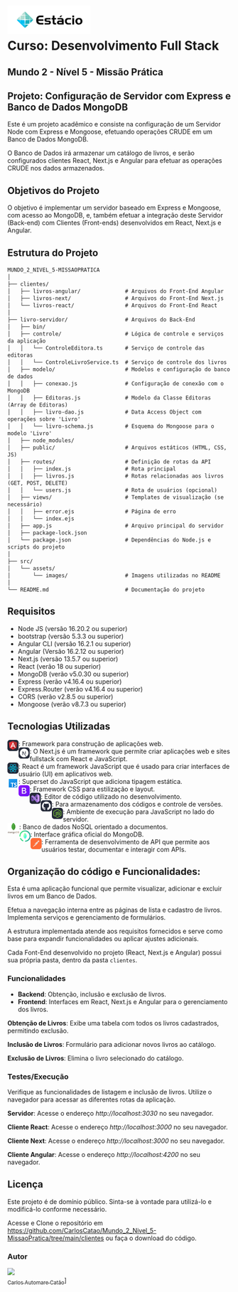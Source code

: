 <img src="./src/assets/images/logoEstacio.png" align="left" height="64px" /><br><br>
# Curso: Desenvolvimento Full Stack
## Mundo 2 - Nível 5 - Missão Prática

## Projeto: Configuração de Servidor com Express e Banco de Dados MongoDB

Este é um projeto acadêmico e consiste na configuração de um Servidor Node com Express e Mongoose, efetuando operações CRUDE em um Banco de Dados MongoDB.

O Banco de Dados irá armazenar um catálogo de livros, e serão configurados clientes React, Next.js e Angular para efetuar as operações CRUDE nos dados armazenados.

## Objetivos do Projeto

O objetivo é implementar um servidor baseado em Express e Mongoose, com acesso ao MongoDB, e, também efetuar a integração deste Servidor (Back-end) com Clientes (Front-ends) desenvolvidos em React, Next.js e Angular.

## Estrutura do Projeto
```
MUNDO_2_NIVEL_5-MISSAOPRATICA
│
├── clientes/ 
│   ├── livros-angular/              # Arquivos do Front-End Angular
│   ├── livros-next/                 # Arquivos do Front-End Next.js
│   └── livros-react/                # Arquivos do Front-End React
│
├── livro-servidor/                  # Arquivos do Back-End
│   ├── bin/
│   ├── controle/                    # Lógica de controle e serviços da aplicação
│   │   └── ControleEditora.ts       # Serviço de controle das editoras
│   │   └── ControleLivroService.ts  # Serviço de controle dos livros
│   ├── modelo/                      # Modelos e configuração do banco de dados
│   │   ├── conexao.js               # Configuração de conexão com o MongoDB
│   │   ├── Editoras.js              # Modelo da Classe Editoras (Array de Editoras)
│   │   ├── livro-dao.js             # Data Access Object com operações sobre 'Livro'
│   │   └── livro-schema.js          # Esquema do Mongoose para o modelo 'Livro'
│   ├── node_modules/
│   ├── public/                      # Arquivos estáticos (HTML, CSS, JS)
│   ├── routes/                      # Definição de rotas da API
│   │   ├── index.js                 # Rota principal
│   │   ├── livros.js                # Rotas relacionadas aos livros (GET, POST, DELETE)
│   │   └── users.js                 # Rota de usuários (opcional)
│   ├── views/                       # Templates de visualização (se necessário)
│   │   ├── error.ejs                # Página de erro
│   │   └── index.ejs
│   ├── app.js                       # Arquivo principal do servidor
│   ├── package-lock.json             
│   └── package.json                 # Dependências do Node.js e scripts do projeto
│
├── src/
│   └── assets/
│       └── images/                  # Imagens utilizadas no README
│
└── README.md                        # Documentação do projeto
```
## Requisitos

- Node JS (versão 16.20.2 ou superior)
- bootstrap (versão 5.3.3 ou superior)
- Angular CLI (versão 16.2.1 ou superior)
- Angular (Versão 16.2.12 ou superior)
- Next.js (versão 13.5.7 ou superior)
- React (verão 18 ou superior)
- MongoDB (verão v5.0.30 ou superior)
- Express (verão v4.16.4 ou superior)
- Express.Router (verão v4.16.4 ou superior)
- CORS (verão v2.8.5 ou superior)
- Mongoose (verão v8.7.3 ou superior)

## Tecnologias Utilizadas

<img src="./src/assets/images/Angular-Dark.png" align="left" height="25px" />: Framework para construção de aplicações web.<br>
<img src="./src/assets/images/NextJS-Dark.png" align="left" height="25px" />: O Next.js é um framework que permite criar aplicações web e sites fullstack com React e JavaScript.<br>
<img src="./src/assets/images/React-Dark.png" align="left" height="25px" />: React é um framework JavaScript que é usado para criar interfaces de usuário (UI) em aplicativos web.<br>
<img src="./src/assets/images/TypeScript.png" align="left" height="25px" />: Superset do JavaScript que adiciona tipagem estática.<br>
<img src="./src/assets/images/Bootstrap.png" align="left" height="25px" />: Framework CSS para estilização e layout.<br>
<img src="./src/assets/images/VisualStudio-Dark.png" align="left" height="25px" />: Editor de código utilizado no desenvolvimento.<br>
<img src="./src/assets/images/Github-Dark.png" align="left" height="25px" />: Para armazenamento dos códigos e controle de versões.<br>
<img src="./src/assets/images/NodeJS-Dark.png" align="left" height="25px" />: Ambiente de execução para JavaScript no lado do servidor.<br>
<img src="./src/assets/images/MongoDB.png" align="left" height="25px" />:  Banco de dados NoSQL orientado a documentos.<br>
<img src="./src/assets/images/MongoDB_Compass.png" align="left" height="25px" />: Interface gráfica oficial do MongoDB.<br>
<img src="./src/assets/images/Postman.png" align="left" height="25px" />: Ferramenta de desenvolvimento de API que permite aos usuários testar, documentar e interagir com APIs.<br>

## Organização do código e Funcionalidades: 

Esta é uma aplicação funcional que permite visualizar, adicionar e excluir livros em um Banco de Dados.

Efetua a navegação interna entre as páginas de lista e cadastro de livros.
Implementa serviços e gerenciamento de formulários.

A estrutura implementada atende aos requisitos fornecidos e serve como base para expandir funcionalidades ou aplicar ajustes adicionais.

Cada Font-End desenvolvido no projeto (React, Next.js e Angular) possui sua própria pasta, dentro da pasta `clientes`.

### Funcionalidades 

- **Backend**: Obtenção, inclusão e exclusão de livros.
- **Frontend**: Interfaces em React, Next.js e Angular para o gerenciamento dos livros.

**Obtenção de Livros**: Exibe uma tabela com todos os livros cadastrados, permitindo exclusão.

**Inclusão de Livros**: Formulário para adicionar novos livros ao catálogo.

**Exclusão de Livros**: Elimina o livro selecionado do catálogo.

### Testes/Execução

Verifique as funcionalidades de listagem e inclusão de livros. Utilize o navegador para acessar as diferentes rotas da aplicação.

**Servidor**: Acesse o endereço *http://localhost:3030* no seu navegador.

**Cliente React**: Acesse o endereço *http://localhost:3000* no seu navegador. 

**Cliente Next**: Acesse o endereço *http://localhost:3000* no seu navegador. 

**Cliente Angular**: Acesse o endereço *http://localhost:4200* no seu navegador.

## Licença

Este projeto é de domínio público. Sinta-se à vontade para utilizá-lo e modificá-lo conforme necessário.

Acesse e Clone o repositório em https://github.com/CarlosCatao/Mundo_2_Nivel_5-MissaoPratica/tree/main/clientes ou faça o download do código.

### Autor

[<img loading="lazy" src="https://avatars.githubusercontent.com/u/69771619?v=4" width=115><br><sub>Carlos Automare Catão</sub>](https://github.com/CarlosCatao)]
